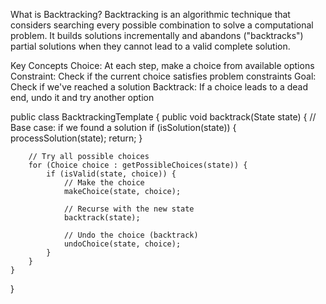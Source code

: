 What is Backtracking?
Backtracking is an algorithmic technique that considers searching every possible combination to solve a computational problem. It builds solutions incrementally and abandons ("backtracks") partial solutions when they cannot lead to a valid complete solution.

Key Concepts
Choice: At each step, make a choice from available options
Constraint: Check if the current choice satisfies problem constraints
Goal: Check if we've reached a solution
Backtrack: If a choice leads to a dead end, undo it and try another option

public class BacktrackingTemplate {
public void backtrack(State state) {
// Base case: if we found a solution
if (isSolution(state)) {
processSolution(state);
return;
}

        // Try all possible choices
        for (Choice choice : getPossibleChoices(state)) {
            if (isValid(state, choice)) {
                // Make the choice
                makeChoice(state, choice);
                
                // Recurse with the new state
                backtrack(state);
                
                // Undo the choice (backtrack)
                undoChoice(state, choice);
            }
        }
    }
}